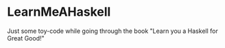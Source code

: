 # LearnMeAHaskell
Just some toy-code while going through the book "Learn you a Haskell for Great Good!"
